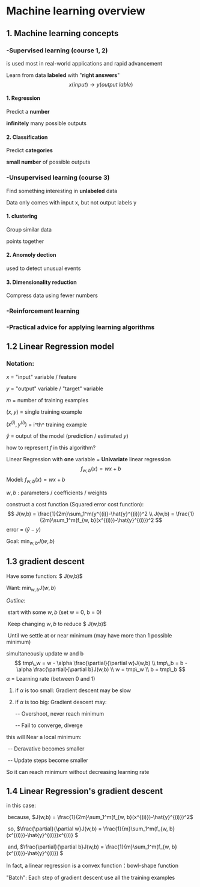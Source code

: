 # Machine learning  overview 



## 1. Machine learning concepts

### -Supervised learning (course 1, 2)

is used most in real-world applications and rapid advancement 

Learn from data **labeled**  with "**right answers**"
$$
x(input) \rightarrow y(output\ lable)
$$
#### 1. Regression

Predict a **number**

**infinitely** many possible outputs

#### 2. Classification 

Predict **categories**

**small number** of possible outputs

### -Unsupervised learning (course 3)

Find something interesting in **unlabeled** data

Data only comes with input x, but not output labels y 

#### 1. clustering 

Group similar data

points together 

#### 2. Anomoly dection

used to detect unusual events

#### 3. Dimensionality reduction

Compress data using fewer numbers

### -Reinforcement learning

### -Practical advice for applying learning algorithms



## 1.2 Linear Regression model

### Notation:

$x$ = "input" variable / feature

$y$ = "output" variable / "target" variable 

$m$ = number of training examples 

$(x, y)$ = single training example 

$(x^{(i)},y^{(i)} )$ = i^th^ training example

$\hat{y}$ = output of the model (prediction / estimated $y$)



how to represent $f$ in this algorithm?

Linear Regression with **one** variable = **Univariate** linear regression  
$$
f_{w, b}(x) = wx + b
$$
Model: $f_{w, b}(x) = wx + b$

$w, b$ : parameters / coefficients / weights



construct a cost function (Squared error cost function):
$$
J(w,b) = \frac{1}{2m}\sum_1^m(y^{(i)}-\hat{y}^{(i)})^2 \\
J(w,b) = \frac{1}{2m}\sum_1^m(f_{w, b}(x^{(i)})-\hat{y}^{(i)})^2
$$
error = $(\hat{y} - y)$



Goal: $\min_{w, b}J(w,b)$




## 1.3 gradient descent

Have some function: $ J(w,b)$

Want: $\min_{w, b}J(w,b)$

*Outline*:

​	start with some $w,b$ (set w = 0, b = 0)

​	Keep changing $w, b$ to reduce $ J(w,b)$

​	Until we settle at or near minimum (may have more than 1 possible minimum)

simultaneously update w and b
$$
tmp\_w = w - \alpha \frac{\partial}{\partial w}J(w,b) \\
tmp\_b = b - \alpha \frac{\partial}{\partial b}J(w,b) \\ 
w = tmp\_w \\ 
b = tmp\_b
$$
$\alpha$ = Learning rate (between 0 and 1)

1. if $\alpha$ is too small: Gradient descent may be slow

2. if $\alpha$ is too big: Gradient descent may:

   -- Overshoot, never reach minimum

   -- Fail to converge, diverge

   

this will Near a local minimum:

​	-- Deravative becomes smaller

​	-- Update steps become smaller 

So it can reach minimum without decreasing learning rate



## 1.4 Linear Regression's gradient descent

in this case:

​	because, $J(w,b) = \frac{1}{2m}\sum_1^m(f_{w, b}(x^{(i)})-\hat{y}^{(i)})^2$

​	so, $\frac{\partial}{\partial w}J(w,b) = \frac{1}{m}\sum_1^m(f_{w, b}(x^{(i)})-\hat{y}^{(i)})x^{(i)} $

​	and, $\frac{\partial}{\partial b}J(w,b) = \frac{1}{m}\sum_1^m(f_{w, b}(x^{(i)})-\hat{y}^{(i)}) $

In fact, a linear regression is a convex function：bowl-shape function 



"Batch": Each step of gradient descent use all the training examples



